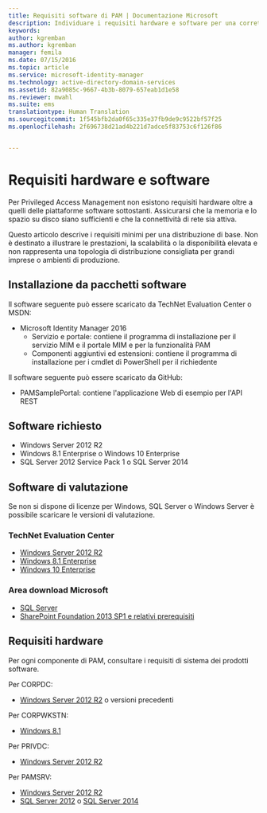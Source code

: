 ```yaml
---
title: Requisiti software di PAM | Documentazione Microsoft
description: Individuare i requisiti hardware e software per una corretta distribuzione di Privileged Access Management
keywords: 
author: kgremban
ms.author: kgremban
manager: femila
ms.date: 07/15/2016
ms.topic: article
ms.service: microsoft-identity-manager
ms.technology: active-directory-domain-services
ms.assetid: 82a9085c-9667-4b3b-8079-657eab1d1e58
ms.reviewer: mwahl
ms.suite: ems
translationtype: Human Translation
ms.sourcegitcommit: 1f545bfb2da0f65c335e37fb9de9c9522bf57f25
ms.openlocfilehash: 2f696738d21ad4b221d7adce5f83753c6f126f86


---
```


# <a name="hardware-and-software-requirements"></a>Requisiti hardware e software

Per Privileged Access Management non esistono requisiti hardware oltre a quelli delle piattaforme software sottostanti. Assicurarsi che la memoria e lo spazio su disco siano sufficienti e che la connettività di rete sia attiva.

Questo articolo descrive i requisiti minimi per una distribuzione di base. Non è destinato a illustrare le prestazioni, la scalabilità o la disponibilità elevata e non rappresenta una topologia di distribuzione consigliata per grandi imprese o ambienti di produzione.

## <a name="installing-from-software-packages"></a>Installazione da pacchetti software

Il software seguente può essere scaricato da TechNet Evaluation Center o MSDN:  
- Microsoft Identity Manager 2016
  - Servizio e portale: contiene il programma di installazione per il servizio MIM e il portale MIM e per la funzionalità PAM
  - Componenti aggiuntivi ed estensioni: contiene il programma di installazione per i cmdlet di PowerShell per il richiedente

Il software seguente può essere scaricato da GitHub:  
- PAMSamplePortal: contiene l'applicazione Web di esempio per l'API REST

## <a name="required-software"></a>Software richiesto

- Windows Server 2012 R2  
- Windows 8.1 Enterprise o Windows 10 Enterprise  
- SQL Server 2012 Service Pack 1 o SQL Server 2014  

## <a name="evaluation-software"></a>Software di valutazione

Se non si dispone di licenze per Windows, SQL Server o Windows Server è possibile scaricare le versioni di valutazione.

### <a name="technet-evaluation-center"></a>TechNet Evaluation Center

- [Windows Server 2012 R2](https://www.microsoft.com/evalcenter/evaluate-windows-server-2012-r2)  
- [Windows 8.1 Enterprise](https://www.microsoft.com/evalcenter/evaluate-windows-8-1-enterprise)  
- [Windows 10 Enterprise](https://www.microsoft.com/evalcenter/evaluate-windows-10-enterprise)  

### <a name="microsoft-download-center"></a>Area download Microsoft

- [SQL Server](https://www.microsoft.com/download/details.aspx?id=29066)  
- [SharePoint Foundation 2013 SP1 e relativi prerequisiti](https://www.microsoft.com/download/details.aspx?id=42039)

## <a name="hardware-requirements"></a>Requisiti hardware

Per ogni componente di PAM, consultare i requisiti di sistema dei prodotti software.

Per CORPDC:  
- [Windows Server 2012 R2](https://technet.microsoft.com/library/dn303418.aspx) o versioni precedenti

Per CORPWKSTN:  
- [Windows 8.1](http://windows.microsoft.com/windows-8/system-requirements)

Per PRIVDC:  
- [Windows Server 2012 R2](https://technet.microsoft.com/library/dn303418.aspx)

Per PAMSRV:
- [Windows Server 2012 R2](https://technet.microsoft.com/library/dn303418.aspx)  
- [SQL Server 2012](https://msdn.microsoft.com/library/ms143506(sql.110).aspx) o [SQL Server 2014](https://msdn.microsoft.com/en-us/library/ms143506(v=sql.120).aspx)



<!--HONumber=Nov16_HO2-->


